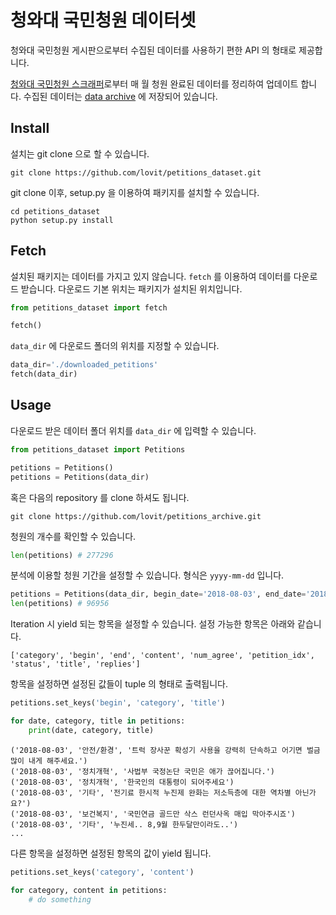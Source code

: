 # 청와대 국민청원 데이터셋

청와대 국민청원 게시판으로부터 수집된 데이터를 사용하기 편한 API 의 형태로 제공합니다. 

[청와대 국민청원 스크래퍼][scraper]로부터 매 월 청원 완료된 데이터를 정리하여 업데이트 합니다. 수집된 데이터는 [data archive][archive] 에 저장되어 있습니다.

## Install

설치는 git clone 으로 할 수 있습니다.

```
git clone https://github.com/lovit/petitions_dataset.git
```

git clone 이후, setup.py 을 이용하여 패키지를 설치할 수 있습니다.

```
cd petitions_dataset
python setup.py install
```

## Fetch

설치된 패키지는 데이터를 가지고 있지 않습니다. `fetch` 를 이용하여 데이터를 다운로드 받습니다. 다운로드 기본 위치는 패키지가 설치된 위치입니다. 

```python
from petitions_dataset import fetch

fetch()
```

`data_dir` 에 다운로드 폴더의 위치를 지정할 수 있습니다.

```python
data_dir='./downloaded_petitions'
fetch(data_dir)
```

## Usage

다운로드 받은 데이터 폴더 위치를 `data_dir` 에 입력할 수 있습니다.

```python
from petitions_dataset import Petitions

petitions = Petitions()
petitions = Petitions(data_dir)
```

혹은 다음의 repository 를 clone 하셔도 됩니다.

```
git clone https://github.com/lovit/petitions_archive.git
```

청원의 개수를 확인할 수 있습니다.

```python
len(petitions) # 277296
```

분석에 이용할 청원 기간을 설정할 수 있습니다. 형식은 `yyyy-mm-dd` 입니다.

```python
petitions = Petitions(data_dir, begin_date='2018-08-03', end_date='2018-11-28')
len(petitions) # 96956
```

Iteration 시 yield 되는 항목을 설정할 수 있습니다. 설정 가능한 항목은 아래와 같습니다.

```
['category', 'begin', 'end', 'content', 'num_agree', 'petition_idx', 'status', 'title', 'replies']
```

항목을 설정하면 설정된 값들이 tuple 의 형태로 출력됩니다.

```python
petitions.set_keys('begin', 'category', 'title')

for date, category, title in petitions:
    print(date, category, title)
```

```
('2018-08-03', '안전/환경', '트럭 장사꾼 확성기 사용을 강력히 단속하고 어기면 벌금 많이 내게 해주세요.')
('2018-08-03', '정치개혁', '사법부 국정논단 국민은 애가 끊어집니다.')
('2018-08-03', '정치개혁', '한국인의 대통령이 되어주세요')
('2018-08-03', '기타', '전기료 한시적 누진제 완화는 저소득층에 대한 역차별 아닌가요?')
('2018-08-03', '보건복지', '국민연금 골드만 삭스 런던사옥 매입 막아주시죠')
('2018-08-03', '기타', '누진세.. 8,9월 한두달만이라도..')
...
```

다른 항목을 설정하면 설정된 항목의 값이 yield 됩니다.

```python
petitions.set_keys('category', 'content')

for category, content in petitions:
    # do something
```


[scraper]: https://github.com/lovit/petitions_scraper
[archive]: https://github.com/lovit/petitions_archive